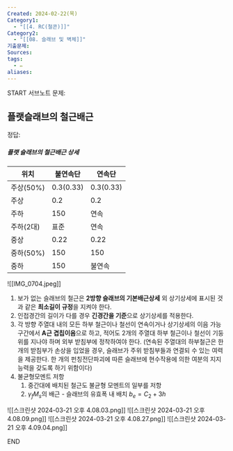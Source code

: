 ```yaml
---
Created: 2024-02-22(목)
Category1:
  - "[[4. RC(철콘)]]"
Category2:
  - "[[08. 슬래브 및 벽체]]"
기출문제: 
Sources: 
tags:
  - ✏️
aliases:
---
```

START
서브노트
문제:  
## 플랫슬래브의 철근배근

정답: 
##### 플랫 슬래브의 철근배근 상세

| 위치      | 불연속단      | 연속단       |
| ------- | --------- | --------- |
| 주상(50%) | 0.3(0.33) | 0.3(0.33) |
| 주상      | 0.2       | 0.2       |
| 주하      | 150       | 연속        |
| 주하(2대)  | 표준        | 연속        |
| 중상      | 0.22      | 0.22      |
| 중하(50%) | 150       | 150       |
| 중하      | 150       | 불연속       |

![[IMG_0704.jpeg]]
1. 보가 없는 슬래브의 철근은 **2방향 슬래브의 기본배근상세** 외 상기상세에 표시된 것과 같은 **최소길이 규정**을 지켜야 한다.
2. 인접경간의 길이가 다를 경우 **긴경간을 기준**으로 상기상세를 적용한다.
3. 각 방향 주열대 내의 모든 하부 철근이나 철선이 연속이거나 상기상세의 이음 가능 구간에서 **A근 겹칩이음**으로 하고, 적어도 2개의 주열대 하부 철근이나 철선이 기둥위를 지나야 하며 외부 받침부에 정착하여야 한다.
   (연속된 주열대의 하부철근은 한 개의 받침부가 손상을 입었을 경우, 슬래브가 주위 받침부들과 연결되 수 있는 여력을 제공한다. 한 개의 펀칭전단파괴에 따른 슬래브에 현수작용에 의한 여분의 지지능력을 갖도록 하기 위함이다)
4. 불균형모멘트 저항
	1. 중간대에 배치된 철근도 불균형 모멘트의 일부를 저항
	2. $\gamma_f  M_s$의 배근 - 슬래브의 유효폭 내 배치
	   $b_e = C_2 + 3h$



![[스크린샷 2024-03-21 오후 4.08.03.png]]
![[스크린샷 2024-03-21 오후 4.08.09.png]]
![[스크린샷 2024-03-21 오후 4.08.27.png]]
![[스크린샷 2024-03-21 오후 4.09.04.png]]
<!--ID: 1688385888692-->
END

